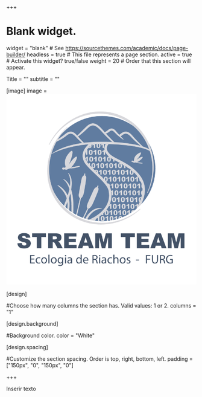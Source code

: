 +++
# Blank widget.
widget = "blank"  # See https://sourcethemes.com/academic/docs/page-builder/
headless = true  # This file represents a page section.
active = true  # Activate this widget? true/false
weight = 20  # Order that this section will appear.

Title = "" 
subtitle = ""

[image]
image = ![aa](logo.png)

[design]

#Choose how many columns the section has. Valid values: 1 or 2.
columns = "1"

  
[design.background]

#Background color.
color = "White"


[design.spacing]

#Customize the section spacing. Order is top, right, bottom, left.
padding = ["150px", "0", "150px", "0"]

+++

Inserir texto


